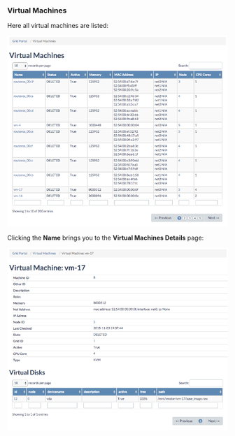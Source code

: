 ### Virtual Machines

Here all virtual machines are listed:

![[]](VirtualMachines.png)

Clicking the **Name** brings you to the **Virtual Machines Details** page:

![[]](VirtualMachineDetails.png)
